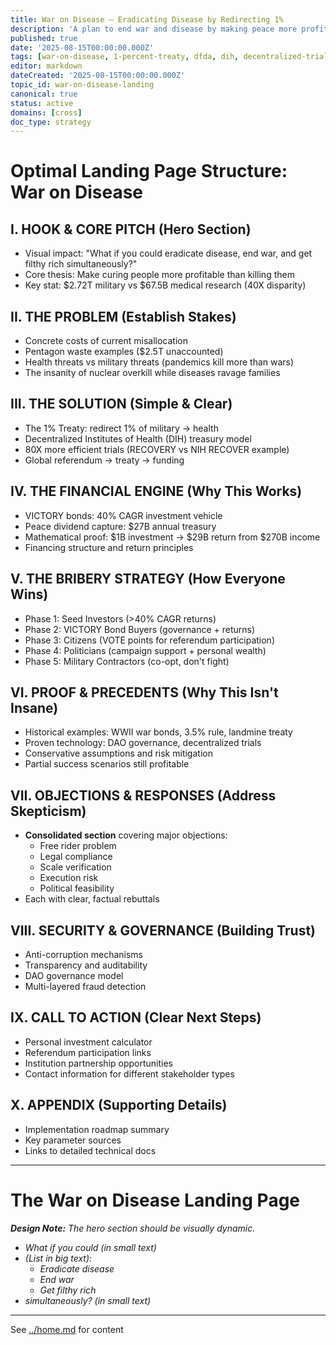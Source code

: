 ```yaml
---
title: War on Disease — Eradicating Disease by Redirecting 1%
description: 'A plan to end war and disease by making peace more profitable than conflict through a system of transparent, legal bribes.'
published: true
date: '2025-08-15T00:00:00.000Z'
tags: [war-on-disease, 1-percent-treaty, dfda, dih, decentralized-trials, incentives, victory-bonds]
editor: markdown
dateCreated: '2025-08-15T00:00:00.000Z'
topic_id: war-on-disease-landing
canonical: true
status: active
domains: [cross]
doc_type: strategy
---
```


# Optimal Landing Page Structure: War on Disease

## I. HOOK & CORE PITCH (Hero Section)
   - Visual impact: "What if you could eradicate disease, end war, and get filthy rich simultaneously?"
   - Core thesis: Make curing people more profitable than killing them
   - Key stat: $2.72T military vs $67.5B medical research (40X disparity)

## II. THE PROBLEM (Establish Stakes)
   - Concrete costs of current misallocation
   - Pentagon waste examples ($2.5T unaccounted)
   - Health threats vs military threats (pandemics kill more than wars)
   - The insanity of nuclear overkill while diseases ravage families

## III. THE SOLUTION (Simple & Clear)
   - The 1% Treaty: redirect 1% of military → health
   - Decentralized Institutes of Health (DIH) treasury model
   - 80X more efficient trials (RECOVERY vs NIH RECOVER example)
   - Global referendum → treaty → funding

## IV. THE FINANCIAL ENGINE (Why This Works)
   - VICTORY bonds: 40% CAGR investment vehicle
   - Peace dividend capture: $27B annual treasury
   - Mathematical proof: $1B investment → $29B return from $270B income
   - Financing structure and return principles

## V. THE BRIBERY STRATEGY (How Everyone Wins)
   - Phase 1: Seed Investors (>40% CAGR returns)
   - Phase 2: VICTORY Bond Buyers (governance + returns)
   - Phase 3: Citizens (VOTE points for referendum participation)
   - Phase 4: Politicians (campaign support + personal wealth)
   - Phase 5: Military Contractors (co-opt, don't fight)

## VI. PROOF & PRECEDENTS (Why This Isn't Insane)
   - Historical examples: WWII war bonds, 3.5% rule, landmine treaty
   - Proven technology: DAO governance, decentralized trials
   - Conservative assumptions and risk mitigation
   - Partial success scenarios still profitable

## VII. OBJECTIONS & RESPONSES (Address Skepticism)
   - **Consolidated section** covering major objections:
     - Free rider problem
     - Legal compliance
     - Scale verification
     - Execution risk
     - Political feasibility
   - Each with clear, factual rebuttals

## VIII. SECURITY & GOVERNANCE (Building Trust)
   - Anti-corruption mechanisms
   - Transparency and auditability
   - DAO governance model
   - Multi-layered fraud detection

## IX. CALL TO ACTION (Clear Next Steps)
   - Personal investment calculator
   - Referendum participation links
   - Institution partnership opportunities
   - Contact information for different stakeholder types

## X. APPENDIX (Supporting Details)
   - Implementation roadmap summary
   - Key parameter sources
   - Links to detailed technical docs

---

# The War on Disease Landing Page

_**Design Note:** The hero section should be visually dynamic._
- _What if you could (in small text)_
- _(List in big text):_
    - _Eradicate disease_
    - _End war_
    - _Get filthy rich_
- _simultaneously? (in small text)_

---

See [../home.md](../home.md) for content